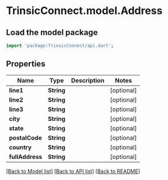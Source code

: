 # TrinsicConnect.model.Address

## Load the model package
```dart
import 'package:TrinsicConnect/api.dart';
```

## Properties
Name | Type | Description | Notes
------------ | ------------- | ------------- | -------------
**line1** | **String** |  | [optional] 
**line2** | **String** |  | [optional] 
**line3** | **String** |  | [optional] 
**city** | **String** |  | [optional] 
**state** | **String** |  | [optional] 
**postalCode** | **String** |  | [optional] 
**country** | **String** |  | [optional] 
**fullAddress** | **String** |  | [optional] 

[[Back to Model list]](../README.md#documentation-for-models) [[Back to API list]](../README.md#documentation-for-api-endpoints) [[Back to README]](../README.md)



